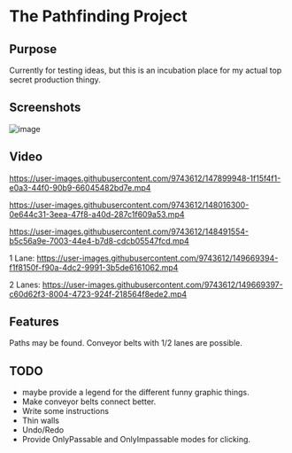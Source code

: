 # The Pathfinding Project
## Purpose
Currently for testing ideas, but this is an incubation place for my actual top secret production thingy.
## Screenshots
![image](https://user-images.githubusercontent.com/9743612/148163483-b58e2608-3d86-4833-832a-036fcc4ea754.png)


## Video
https://user-images.githubusercontent.com/9743612/147899948-1f15f4f1-e0a3-44f0-90b9-66045482bd7e.mp4

https://user-images.githubusercontent.com/9743612/148016300-0e644c31-3eea-47f8-a40d-287c1f609a53.mp4

https://user-images.githubusercontent.com/9743612/148491554-b5c56a9e-7003-44e4-b7d8-cdcb05547fcd.mp4

1 Lane:
https://user-images.githubusercontent.com/9743612/149669394-f1f8150f-f90a-4dc2-9991-3b5de6161062.mp4

2 Lanes:
https://user-images.githubusercontent.com/9743612/149669397-c60d62f3-8004-4723-924f-218564f8ede2.mp4

## Features
Paths may be found.
Conveyor belts with 1/2 lanes are possible.

## TODO
- maybe provide a legend for the different funny graphic things.
- Make conveyor belts connect better.
- Write some instructions
- Thin walls
- Undo/Redo
- Provide OnlyPassable and OnlyImpassable modes for clicking.
